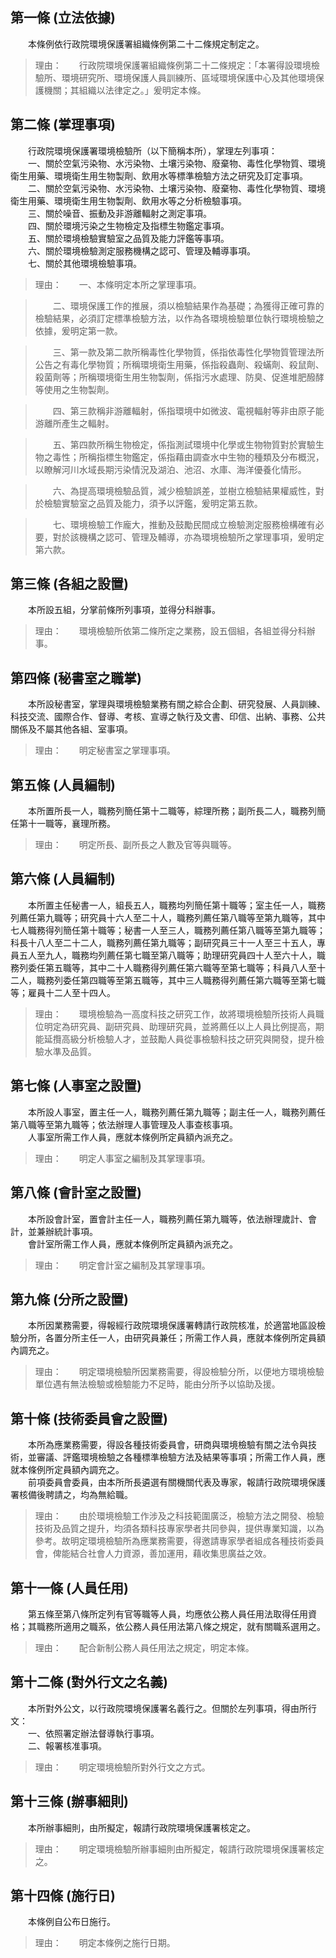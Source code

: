 第一條 (立法依據)
-----------------
　　本條例依行政院環境保護署組織條例第二十二條規定制定之。  
> 理由：　　行政院環境保護署組織條例第二十二條規定：「本署得設環境檢驗所、環境研究所、環境保護人員訓練所、區域環境保護中心及其他環境保護機關；其組織以法律定之。」爰明定本條。



第二條 (掌理事項)
-----------------
　　行政院環境保護署環境檢驗所（以下簡稱本所），掌理左列事項：  
　　一、關於空氣污染物、水污染物、土壤污染物、廢棄物、毒性化學物質、環境衛生用藥、環境衛生用生物製劑、飲用水等標準檢驗方法之研究及訂定事項。  
　　二、關於空氣污染物、水污染物、土壤污染物、廢棄物、毒性化學物質、環境衛生用藥、環境衛生用生物製劑、飲用水等之分析檢驗事項。  
　　三、關於噪音、振動及非游離輻射之測定事項。  
　　四、關於環境污染之生物檢定及指標生物鑑定事項。  
　　五、關於環境檢驗實驗室之品質及能力評鑑等事項。  
　　六、關於環境檢驗測定服務機構之認可、管理及輔導事項。  
　　七、關於其他環境檢驗事項。  
> 理由：　　一、本條明定本所之掌理事項。

> 　　二、環境保護工作的推展，須以檢驗結果作為基礎；為獲得正確可靠的檢驗結果，必須訂定標準檢驗方法，以作為各環境檢驗單位執行環境檢驗之依據，爰明定第一款。

> 　　三、第一款及第二款所稱毒性化學物質，係指依毒性化學物質管理法所公告之有毒化學物質；所稱環境衛生用藥，係指殺蟲劑、殺蟎劑、殺鼠劑、殺菌劑等；所稱環境衛生用生物製劑，係指污水處理、防臭、促進堆肥醱酵等使用之生物製劑。

> 　　四、第三款稱非游離輻射，係指環境中如微波、電視輻射等非由原子能游離所產生之輻射。

> 　　五、第四款所稱生物檢定，係指測試環境中化學或生物物質對於實驗生物之毒性；所稱指標生物鑑定，係指藉由調查水中生物的種類及分布概況，以瞭解河川水域長期污染情況及湖泊、池沼、水庫、海洋優養化情形。

> 　　六、為提高環境檢驗品質，減少檢驗誤差，並樹立檢驗結果權威性，對於檢驗實驗室之品質及能力，須予以評鑑，爰明定第五款。

> 　　七、環境檢驗工作龐大，推動及鼓勵民間成立檢驗測定服務檢構確有必要，對於該機構之認可、管理及輔導，亦為環境檢驗所之掌理事項，爰明定第六款。



第三條 (各組之設置)
-------------------
　　本所設五組，分掌前條所列事項，並得分科辦事。  
> 理由：　　環境檢驗所依第二條所定之業務，設五個組，各組並得分科辦事。



第四條 (秘書室之職掌)
---------------------
　　本所設秘書室，掌理與環境檢驗業務有關之綜合企劃、研究發展、人員訓練、科技交流、國際合作、督導、考核、宣導之執行及文書、印信、出納、事務、公共關係及不屬其他各組、室事項。  
> 理由：　　明定秘書室之掌理事項。



第五條 (人員編制)
-----------------
　　本所置所長一人，職務列簡任第十二職等，綜理所務；副所長二人，職務列簡任第十一職等，襄理所務。  
> 理由：　　明定所長、副所長之人數及官等與職等。



第六條 (人員編制)
-----------------
　　本所置主任秘書一人，組長五人，職務均列簡任第十職等；室主任一人，職務列薦任第九職等；研究員十六人至二十人，職務列薦任第八職等至第九職等，其中七人職務得列簡任第十職等；秘書一人至三人，職務列薦任第八職等至第九職等；科長十八人至二十二人，職務列薦任第九職等；副研究員三十一人至三十五人，專員五人至九人，職務均列薦任第七職至第八職等；助理研究員四十人至六十人，職務列委任第五職等，其中二十人職務得列薦任第六職等至第七職等；科員八人至十二人，職務列委任第四職等至第五職等，其中三人職務得列薦任第六職等至第七職等；雇員十二人至十四人。  
> 理由：　　環境檢驗為一高度科技之研究工作，故將環境檢驗所技術人員職位明定為研究員、副研究員、助理研究員，並將薦任以上人員比例提高，期能延攬高級分析檢驗人才，並鼓勵人員從事檢驗科技之研究與開發，提升檢驗水準及品質。



第七條 (人事室之設置)
---------------------
　　本所設人事室，置主任一人，職務列薦任第九職等；副主任一人，職務列薦任第八職等至第九職等；依法辦理人事管理及人事查核事項。  
　　人事室所需工作人員，應就本條例所定員額內派充之。  
> 理由：　　明定人事室之編制及其掌理事項。



第八條 (會計室之設置)
---------------------
　　本所設會計室，置會計主任一人，職務列薦任第九職等，依法辦理歲計、會計，並兼辦統計事項。  
　　會計室所需工作人員，應就本條例所定員額內派充之。  
> 理由：　　明定會計室之編制及其掌理事項。



第九條 (分所之設置)
-------------------
　　本所因業務需要，得報經行政院環境保護署轉請行政院核准，於適當地區設檢驗分所，各置分所主任一人，由研究員兼任；所需工作人員，應就本條例所定員額內調充之。  
> 理由：　　明定環境檢驗所因業務需要，得設檢驗分所，以便地方環境檢驗單位遇有無法檢驗或檢驗能力不足時，能由分所予以協助及援。



第十條 (技術委員會之設置)
-------------------------
　　本所為應業務需要，得設各種技術委員會，研商與環境檢驗有關之法令與技術，並審議、評鑑環境檢驗之各種標準檢驗方法及結果等事項；所需工作人員，應就本條例所定員額內調充之。  
　　前項委員會委員，由本所所長遴選有關機關代表及專家，報請行政院環境保護署核備後聘請之，均為無給職。  
> 理由：　　由於環境檢驗工作涉及之科技範圍廣泛，檢驗方法之開發、檢驗技術及品質之提升，均須各類科技專家學者共同參與，提供專業知識，以為參考。故明定環境檢驗所為應業務需要，得邀請專家學者組成各種技術委員會，俾能結合社會人力資源，善加運用，藉收集思廣益之效。



第十一條 (人員任用)
-------------------
　　第五條至第八條所定列有官等職等人員，均應依公務人員任用法取得任用資格；其職務所適用之職系，依公務人員任用法第八條之規定，就有關職系選用之。  
> 理由：　　配合新制公務人員任用法之規定，明定本條。



第十二條 (對外行文之名義)
-------------------------
　　本所對外公文，以行政院環境保護署名義行之。但關於左列事項，得由所行文：  
　　一、依照署定辦法督導執行事項。  
　　二、報署核准事項。  
> 理由：　　明定環境檢驗所對外行文之方式。



第十三條 (辦事細則)
-------------------
　　本所辦事細則，由所擬定，報請行政院環境保護署核定之。  
> 理由：　　明定環境檢驗所辦事細則由所擬定，報請行政院環境保護署核定之。



第十四條 (施行日)
-----------------
　　本條例自公布日施行。  
> 理由：　　明定本條例之施行日期。